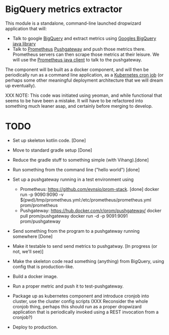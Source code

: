 BigQuery metrics extractor
=======


This module is a standalone, command-line launched dropwizard application
that will:

* Talk to google [BigQuery](https://cloud.google.com/bigquery/) and
  extract metrics using [Googles BigQuery java library](https://cloud.google.com/bigquery/docs/reference/libraries)
* Talk to [Prometheus](https://prometheus.io)
  [Pushgateway](https://github.com/prometheus/pushgateway) and push
  those metrics there.  Prometheus servers can then scrape those
  metrics at their leisure.  We will use the
  [Prometheus java client](https://github.com/prometheus/client_java)
  to talk to the pushgateway.

The component will be built as a docker component, and will then be periodically
run as a command line application, as a
[Kubernetes cron job](https://kubernetes.io/docs/concepts/workloads/controllers/cron-jobs/)
(or perhaps some other meaningful deployment architecture that we will dream up eventually).


XXX NOTE: This code was initiated using yeoman, and while functional that seems to be
have been a mistake.  It will have to be refactored into something much
leaner asap, and certainly before merging to develop.

TODO
===

* Set up skeleton kotlin code. [Done]
* Move to standard gradle setup [Done]
* Reduce the gradle stuff to something simple (with Vihang).[done]
* Run something from the command line ("hello world") [done]
* Set up a pushgateway running in a test environment using
  * Prometheus: https://github.com/evnsio/prom-stack. [done]
          docker run -p 9090:9090 -v $(pwd)/tmp/prometheus.yml:/etc/prometheus/prometheus.yml prom/prometheus
  * Pushgateway: https://hub.docker.com/r/prom/pushgateway/
          docker pull prom/pushgateway
          docker run -d -p 9091:9091 prom/pushgateway
  
* Send something from the program to a pushgateway running somewhere [Done]
* Make it testable to send send metrics to pushgatway. [In progress (or not, we'll see)]
* Make the skeleton code read something (anything) from BigQuery, using config
  that is production-like.
* Build a docker image.
* Run a proper metric and push it to test-pushgateway.
* Package up as kubernetes component and introduce cronjob into cluster,
  use the cluster config scripts (XXX Reconsider the whole cronjob thing,
  perhaps this should run as a proper dropwizard application that is
  periodically invoked using a REST invocation from a cronjob?)
* Deploy to production.
